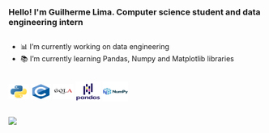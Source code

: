 ### Hello! I'm Guilherme Lima. Computer science student and data engineering intern

##


- 📊 I’m currently working on data engineering
- 📚 I’m currently learning Pandas, Numpy and Matplotlib libraries





<div style="display: inline_block"><br>
  <img align="center" alt="Guilherme-Python" height="30" width="40" src="https://raw.githubusercontent.com/devicons/devicon/master/icons/python/python-original.svg">
  <img align="center" alt="Guilherme-C" height="30" width="40" src="https://github.com/devicons/devicon/blob/master/icons/c/c-original.svg">
  <img align="center" alt="Guilherme-sqlalchemy" height="30" width="40" src="https://github.com/devicons/devicon/blob/master/icons/sqlalchemy/sqlalchemy-original.svg">
  <img align="center" alt="Guilherme-pandas" height="40" width="50" src="https://github.com/devicons/devicon/blob/master/icons/pandas/pandas-original-wordmark.svg">
  <img align="center" alt="Guilherme-numpy" height="40" width="50" src="https://github.com/devicons/devicon/blob/master/icons/numpy/numpy-original-wordmark.svg">
</div> 
  
##
  
<div>
    <a href="https://www.linkedin.com/in/guilhermegabriellima/" target="_blank"><img src="https://img.shields.io/badge/-LinkedIn-%230077B5?style=for-the-badge&logo=linkedin&logoColor=white" target="_blank"></a> 
</div>
